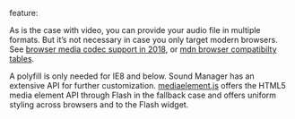 feature: <audio>
status: use
tags: gtie8 polyfill
kind: html
polyfillurls: [mediaelement.js](http://www.mediaelementjs.com/), [Sound Manager 2](http://www.schillmania.com/projects/soundmanager2/)

As is the case with video, you can provide your audio file in multiple formats. But it’s not necessary in case you only target modern browsers.
See [browser media codec support in 2018](https://www.construct.net/en/blogs/ashleys-blog-2/edge-17-supports-open-media-codecs-953), or [mdn browser compatibilty tables](https://developer.mozilla.org/en-US/docs/Web/HTML/Supported_media_formats#Browser_compatibility).

A polyfill is only needed for IE8 and below. Sound Manager has an extensive API for further customization. [mediaelement.js](http://www.mediaelementjs.com/) offers the HTML5 media element API through Flash in the fallback case and offers uniform styling across browsers and to the Flash widget.
